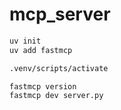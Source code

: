 # mcp_server

```bash
uv init
uv add fastmcp

.venv/scripts/activate

fastmcp version
fastmcp dev server.py 
```
